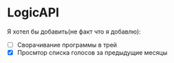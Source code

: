 # LogicAPI
Я хотел бы добавить(не факт что я добавлю):

- [ ] Сворачивание программы в трей
- [x] Просмтор списка голосов за предыдущие месяцы
